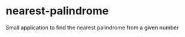 nearest-palindrome
==================

Small application to find the nearest palindrome from a given number
